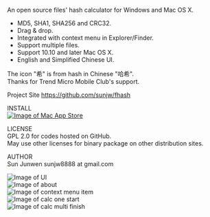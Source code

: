 An open source files' hash calculator for Windows and Mac OS X.
 * MD5, SHA1, SHA256 and CRC32.
 * Drag & drop.
 * Integrated with context menu in Explorer/Finder.
 * Support multiple files.
 * Support 10.10 and later Mac OS X.
 * English and Simplified Chinese UI.

The icon "希" is from hash in Chinese "哈希".   
Thanks for Trend Micro Mobile Club's support.   
   
Project Site https://github.com/sunjw/fhash

INSTALL   
[![Image of Mac App Store](https://raw.githubusercontent.com/sunjw/fhash/master/doc/Download_on_the_Mac_App_Store_Badge_US-UK_165x40.png)](https://itunes.apple.com/us/app/fhash/id1055555711?mt=12)

LICENSE   
GPL 2.0 for codes hosted on GitHub.   
May use other licenses for binary package on other distribution sites.

AUTHOR   
Sun Junwen sunjw8888 at gmail.com

![Image of UI](https://raw.githubusercontent.com/sunjw/fhash/master/doc/ui.jpg)   
![Image of about](https://raw.githubusercontent.com/sunjw/fhash/master/doc/about.jpg)   
![Image of context menu item](https://raw.githubusercontent.com/sunjw/fhash/master/doc/context_menu_item.jpg)   
![Image of calc one start](https://raw.githubusercontent.com/sunjw/fhash/master/doc/calc_one_start.jpg)   
![Image of calc multi finish](https://raw.githubusercontent.com/sunjw/fhash/master/doc/calc_multi_finish.jpg)   

